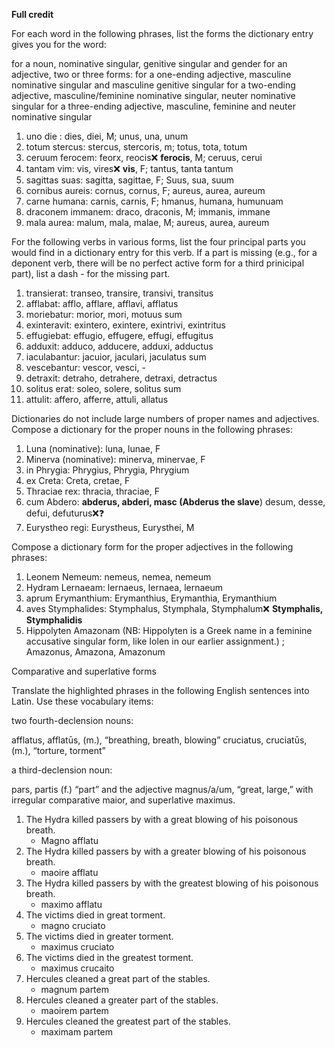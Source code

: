 **Full credit**

For each word in the following phrases, list the forms the dictionary entry gives you for the word:

for a noun, nominative singular, genitive singular and gender
for an adjective, two or three forms:
for a one-ending adjective, masculine nominative singular and masculine genitive singular
for a two-ending adjective, masculine/feminine nominative singular, neuter nominative singular
for a three-ending adjective, masculine, feminine and neuter nominative singular

1. uno die : dies, diei, M; unus, una, unum
3. totum stercus: stercus, stercoris, m; totus, tota, totum
4. ceruum ferocem: feorx, reocis❌ **ferocis**, M; ceruus, cerui
5. tantam vim: vis, vires❌ **vis**, F; tantus, tanta tantum
6. sagittas suas: sagitta, sagittae, F; Suus, sua, suum
7. cornibus aureis: cornus, cornus, F; aureus, aurea, aureum
8. carne humana: carnis, carnis, F; hmanus, humana, humunuam
9. draconem immanem: draco, draconis, M; immanis, immane
10. mala aurea: malum, mala, malae, M; aureus, aurea, aureum

For the following verbs in various forms, list the four principal parts you would find in a dictionary entry for this verb. If a part is missing (e.g., for a deponent verb, there will be no perfect active form for a third prinicipal part), list a dash - for the missing part.

1. transierat: transeo, transire, transivi, transitus
2. afflabat: afflo, afflare, afflavi, afflatus
3. moriebatur: morior, mori, motuus sum
4. exinteravit: exintero, exintere, exintrivi, exintritus 
5. effugiebat: effugio, effugere, effugi, effugitus
6. adduxit: adduco, adducere, adduxi, adductus
7. iaculabantur: jacuior, jaculari, jaculatus sum
8. vescebantur: vescor, vesci, -
9. detraxit: detraho, detrahere, detraxi, detractus
10. solitus erat: soleo, solere, solitus sum
11. attulit: affero, afferre, attuli, allatus

Dictionaries do not include large numbers of proper names and adjectives. Compose a dictionary for the proper nouns in the following phrases:

1. Luna (nominative): luna, lunae, F
2. Minerva (nominative): minerva, minervae, F
3. in Phrygia: Phrygius, Phrygia, Phrygium
4. ex Creta: Creta, cretae, F
5. Thraciae rex: thracia, thraciae, F
6. cum Abdero: **abderus, abderi, masc (Abderus the slave**) desum, desse, defui, defuturus❌❓ 
7. Eurystheo regi: Eurystheus, Eurysthei, M

Compose a dictionary form for the proper adjectives in the following phrases:

1. Leonem Nemeum: nemeus, nemea, nemeum
2. Hydram Lernaeam: lernaeus, lernaea, lernaeum
3. aprum Erymanthium: Erymanthius, Erymanthia, Erymanthium
4. aves Stymphalides: Stymphalus, Stymphala, Stymphalum❌ **Stymphalis, Stymphalidis**
5. Hippolyten Amazonam (NB: Hippolyten is a Greek name in a feminine accusative singular form, like Iolen in our earlier assignment.) ; Amazonus, Amazona, Amazonum

Comparative and superlative forms

Translate the highlighted phrases in the following English sentences into Latin. Use these vocabulary items:

two fourth-declension nouns:

afflatus, afflatūs, (m.), “breathing, breath, blowing”
cruciatus, cruciatūs, (m.), “torture, torment”

a third-declension noun:

pars, partis (f.) “part”
and the adjective magnus/a/um, “great, large,” with irregular comparative maior, and superlative maximus.

1. The Hydra killed passers by with a great blowing of his poisonous breath.
    - Magno afflatu
2. The Hydra killed passers by with a greater blowing of his poisonous breath.
    - maoire afflatu
3. The Hydra killed passers by with the greatest blowing of his poisonous breath.
    - maximo afflatu
4. The victims died in great torment.
    - magno cruciato 
5. The victims died in greater torment.
    - maximus cruciato
6. The victims died in the greatest torment.
    - maximus crucaito
7. Hercules cleaned a great part of the stables.
    - magnum partem  
8. Hercules cleaned a greater part of the stables.
    - maoirem partem  
9. Hercules cleaned the greatest part of the stables.
    - maximam partem 
